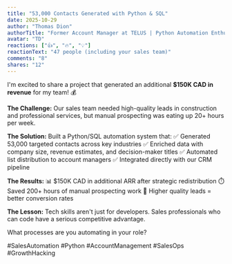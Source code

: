 ```yaml
---
title: "53,000 Contacts Generated with Python & SQL"
date: 2025-10-29
author: "Thomas Dion"
authorTitle: "Former Account Manager at TELUS | Python Automation Enthusiast"
avatar: "TD"
reactions: ["👍", "🔥", "💡"]
reactionText: "47 people (including your sales team)"
comments: "8"
shares: "12"
---
```


I'm excited to share a project that generated an additional **$150K CAD in revenue** for my team! 💰

**The Challenge:**
Our sales team needed high-quality leads in construction and professional services, but manual prospecting was eating up 20+ hours per week.

**The Solution:**
Built a Python/SQL automation system that:
✅ Generated 53,000 targeted contacts across key industries
✅ Enriched data with company size, revenue estimates, and decision-maker titles
✅ Automated list distribution to account managers
✅ Integrated directly with our CRM pipeline

**The Results:**
📊 $150K CAD in additional ARR after strategic redistribution
⏱️ Saved 200+ hours of manual prospecting work
🎯 Higher quality leads = better conversion rates

**The Lesson:**
Tech skills aren't just for developers. Sales professionals who can code have a serious competitive advantage.

What processes are you automating in your role?

#SalesAutomation #Python #AccountManagement #SalesOps #GrowthHacking
